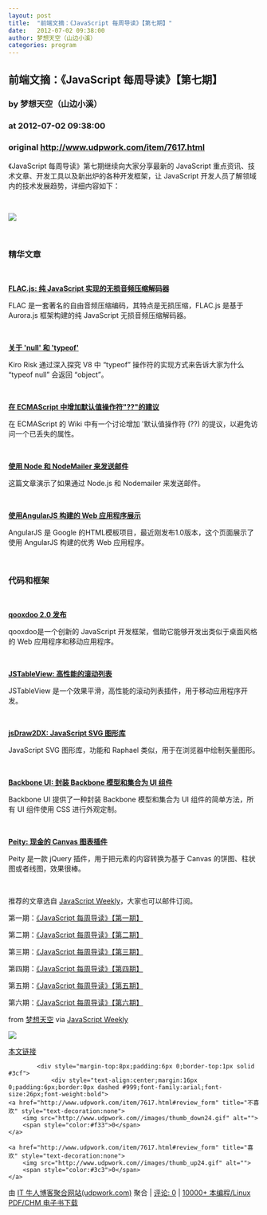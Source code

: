 ```yaml
---
layout: post
title:  "前端文摘：《JavaScript 每周导读》【第七期】"
date:   2012-07-02 09:38:00
author: 梦想天空（山边小溪）
categories: program
---
```


## 前端文摘：《JavaScript 每周导读》【第七期】
### by 梦想天空（山边小溪）
### at 2012-07-02 09:38:00
### original <http://www.udpwork.com/item/7617.html>

<p>《JavaScript 每周导读》第七期继续向大家分享最新的 JavaScript 重点资讯、技术文章、开发工具以及新出炉的各种开发框架，让 JavaScript 开发人员了解领域内的技术发展趋势，详细内容如下：</p>
<p> </p>
<p><img src="http://pic002.cnblogs.com/images/2012/36987/2012070209514668.jpg"></p>
<p> </p>
<div><h3>精华文章</h3>
<p> </p>
<p><strong><a href="http://labs.official.fm/articles/2012/06/15/flac-and-aurora/" title="labs.official.fm/articles/2012/06/15/flac-and-aurora">FLAC.js: 纯 JavaScript 实现的无损音频压缩解码器</a></strong>
</p>
<p>FLAC 是一套著名的自由音频压缩编码，其特点是无损压缩，FLAC.js 是基于 Aurora.js 框架构建的纯 JavaScript 无损音频压缩解码器。</p>
<p> </p>
<p><strong><a href="http://kiro.me/blog/typeof_null.html" title="kiro.me/blog/typeof_null.html">关于 'null' 和 'typeof'</a></strong>
</p>
<p>Kiro Risk 通过深入探究 V8 中 “typeof” 操作符的实现方式来告诉大家为什么 “typeof null” 会返回 “object”。</p>
<p> </p>
<p><strong><a href="http://wiki.ecmascript.org/doku.php?id=strawman:existential_operator" title="wiki.ecmascript.org/doku.php?id=strawman:existential_operator">在 ECMAScript 中增加默认值操作符&quot;??&quot;的建议</a></strong>
</p>
<p>在 ECMAScript 的 Wiki 中有一个讨论增加 '默认值操作符 (??) 的提议，以避免访问一个已丢失的属性。</p>
<p> </p>
<p><strong><a href="http://howtonode.org/sending-e-mails-with-node-and-nodemailer" title="howtonode.org/sending-e-mails-with-node-and-nodemailer">使用 Node 和 NodeMailer 来发送邮件</a></strong>
</p>
<p>这篇文章演示了如果通过 Node.js 和 Nodemailer 来发送邮件。</p>
<p> </p>
<p><strong><a href="http://builtwith.angularjs.org/" title="builtwith.angularjs.org">使用AngularJS 构建的 Web 应用程序展示</a></strong>
</p>
<p>AngularJS 是 Google 的HTML模板项目，最近刚发布1.0版本，这个页面展示了使用 AngularJS 构建的优秀 Web 应用程序。</p>
<p><strong> </strong>
</p>
<h3>代码和框架</h3>
<p> </p>
<p><strong><a href="http://news.qooxdoo.org/qooxdoo-2-0-released" title="news.qooxdoo.org/qooxdoo-2-0-released">qooxdoo 2.0 发布</a></strong>
</p>
<p>qooxdoo是一个创新的 JavaScript 开发框架，借助它能够开发出类似于桌面风格的 Web 应用程序和移动应用程序。</p>
<p> </p>
<p><strong><a href="https://github.com/Mobiquity/JSTableView" title="github.com/Mobiquity/JSTableView">JSTableView: 高性能的滚动列表</a></strong>
</p>
<p>JSTableView 是一个效果平滑，高性能的滚动列表插件，用于移动应用程序开发。</p>
<p> </p>
<p><strong><a href="http://jsdraw2dx.jsfiction.com/" title="jsdraw2dx.jsfiction.com">jsDraw2DX: JavaScript SVG 图形库</a></strong>
</p>
<p>JavaScript SVG 图形库，功能和 Raphael 类似，用于在浏览器中绘制矢量图形。</p>
<p> </p>
<p><strong><a href="http://perka.github.com/backbone-ui/" title="perka.github.com/backbone-ui">Backbone UI: 封装 Backbone 模型和集合为 UI 组件</a></strong>
</p>
<p>Backbone UI 提供了一种封装 Backbone 模型和集合为 UI 组件的简单方法，所有 UI 组件使用 CSS 进行外观定制。</p>
<p> </p>
<p><strong><a href="http://benpickles.github.com/peity/" title="benpickles.github.com/peity">Peity: 现金的 Canvas 图表插件</a></strong>
</p>
<p>Peity 是一款 jQuery 插件，用于把元素的内容转换为基于 Canvas 的饼图、柱状图或者线图，效果很棒。</p>
<p><strong> </strong>
</p>
<p>推荐的文章选自 <a href="http://javascriptweekly.com">JavaScript Weekly</a>，大家也可以邮件订阅。</p>
<p>第一期：<a href="http://www.cnblogs.com/lhb25/archive/2012/04/05/javascript-weekly-a.html">《JavaScript 每周导读》【第一期】</a></p>
<p>第二期：<a href="http://www.cnblogs.com/lhb25/archive/2012/04/05/javascript-weekly-b.html">《JavaScript 每周导读》【第二期】</a></p>
<p>第三期：<a href="http://www.cnblogs.com/lhb25/archive/2012/04/05/javascript-weekly-c.html">《JavaScript 每周导读》【第三期】</a></p>
<p>第四期：<a href="http://www.cnblogs.com/lhb25/archive/2012/04/05/javascript-weekly-d.html">《JavaScript 每周导读》【第四期】</a></p>
<p>第五期：<a href="http://www.cnblogs.com/lhb25/archive/2012/04/05/javascript-weekly-e.html">《JavaScript 每周导读》【第五期】</a></p>
<p>第六期：<a href="http://www.cnblogs.com/lhb25/archive/2012/04/05/javascript-weekly-f.html">《JavaScript 每周导读》【第六期】</a></p>
<p>from <a href="http://www.cnblogs.com/lhb25/">梦想天空</a> via <a href="http://javascriptweekly.com/">JavaScript Weekly</a></p>
</div>
<img src="http://www.cnblogs.com/lhb25/aggbug/2485622.html?type=1"><p><a href="http://www.cnblogs.com/lhb25/archive/2012/07/02/javascript-weekly-g.html">本文链接</a></p>

			<div style="margin-top:8px;padding:6px 0;border-top:1px solid #3cf">
				<div style="text-align:center;margin:16px 0;padding:6px;border:0px dashed #999;font-family:arial;font-size:26px;font-weight:bold">
	<a href="http://www.udpwork.com/item/7617.html#review_form" title="不喜欢" style="text-decoration:none">
		<img src="http://www.udpwork.com//images/thumb_down24.gif" alt="">
		<span style="color:#f33">0</span>
	</a>
	   
	<a href="http://www.udpwork.com/item/7617.html#review_form" title="喜欢" style="text-decoration:none">
		<img src="http://www.udpwork.com//images/thumb_up24.gif" alt="">
		<span style="color:#3c3">0</span>
	</a>
</div>				<p>
					由 <a href="http://www.udpwork.com/">IT 牛人博客聚合网站(udpwork.com)</a> 聚合
					|
					<a href="http://www.udpwork.com/item/7617.html#reviews">评论: 0</a>
					|
					<a href="http://book.benegg.com/tag/%E7%BC%96%E7%A8%8B?from=udpwork-feed">10000+ 本编程/Linux PDF/CHM 电子书下载</a>
				</p>
			</div>
